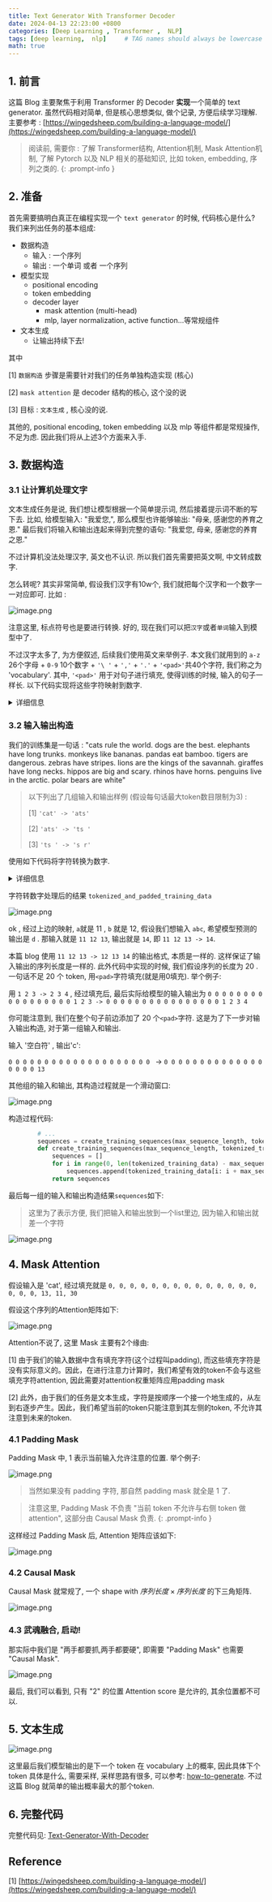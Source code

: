 ```yaml
---
title: Text Generator With Transformer Decoder
date: 2024-04-13 22:23:00 +0800
categories: [Deep Learning , Transformer ,  NLP]
tags: [deep learning,  nlp]     # TAG names should always be lowercase
math: true
---
```



## 1. 前言

这篇 Blog 主要聚焦于利用 Transformer 的 Decoder **实现**一个简单的 text generator. 虽然代码相对简单, 但是核心思想类似, 做个记录, 方便后续学习理解. 主要参考 : [https://wingedsheep.com/building-a-language-model/](https://wingedsheep.com/building-a-language-model/)

> 阅读前, 需要你 : 了解 Transformer结构, Attention机制,  Mask Attention机制, 了解 Pytorch 以及 NLP 相关的基础知识, 比如 token, embedding, 序列之类的.
{: .prompt-info }


## 2. 准备

首先需要搞明白真正在编程实现一个 `text generator` 的时候, 代码核心是什么? 我们来列出任务的基本组成: 

- 数据构造
    - 输入 : 一个序列
    - 输出 : 一个单词 或者 一个序列 
- 模型实现
    - positional encoding 
    - token embedding
    - decoder layer
        - mask attention (multi-head)
        - mlp, layer normalization, active function...等常规组件
- 文本生成
    - 让输出持续下去!

其中

[1] `数据构造` 步骤是需要针对我们的任务单独构造实现 (核心)

[2] `mask attention` 是 decoder 结构的核心, 这个没的说

[3] 目标 : `文本生成` , 核心没的说.

其他的, positional encoding, token embedding 以及 mlp 等组件都是常规操作, 不足为虑. 因此我们将从上述3个方面来入手.

## 3. 数据构造

### 3.1 让计算机处理文字

文本生成任务是说, 我们想让模型根据一个简单提示词, 然后接着提示词不断的写下去. 比如, 给模型输入: "我爱您,", 那么模型也许能够输出: "母亲, 感谢您的养育之恩."  最后我们将输入和输出连起来得到完整的语句: "我爱您, 母亲, 感谢您的养育之恩."

不过计算机没法处理汉字, 英文也不认识. 所以我们首先需要把英文啊, 中文转成数字. 

怎么转呢? 其实非常简单, 假设我们汉字有10w个, 我们就把每个汉字和一个数字一一对应即可. 比如 :


![image.png](https://s2.loli.net/2024/04/14/6nshFYQyPIBq8N1.png)


注意这里, 标点符号也是要进行转换. 好的, 现在我们可以把`汉字`或者`单词`输入到模型中了. 

不过汉字太多了, 为方便叙述, 后续我们使用英文来举例子. 本文我们就用到的 `a-z` 26个字母 + `0-9` 10个数字 + `'\ '` + `','` + `'.'` + `'<pad>'`共40个字符, 我们称之为 'vocabulary'. 其中, `'<pad>'` 用于对句子进行填充, 使得训练的时候, 输入的句子一样长. 以下代码实现将这些字符映射到数字.





<details markdown="1">
<summary> 详细信息 </summary>


```python

class Tokenizer:
    r'''
        0-9 (10 个 token) , a-z (26 个 token) , ' ' , ',' '.' ,  '<pad>' 共40个token
    '''
    def __init__(self):
        self.dictionary = {}
        self.reverse_dictionary = {}

        # Add the padding token
        self.__add_to_dict('<pad>')

        # Add characters and numbers to the dictionary
        for i in range(10):
            self.__add_to_dict(str(i))
        for i in range(26):
            self.__add_to_dict(chr(ord('a') + i))

        # Add space and punctuation to the dictionary
        self.__add_to_dict(',')
        self.__add_to_dict('.')
        self.__add_to_dict(' ')

    def __add_to_dict(self, character):
        if character not in self.dictionary:
            self.dictionary[character] = len(self.dictionary)
            self.reverse_dictionary[self.dictionary[character]] = character

    def tokenize(self, text):
        return [self.dictionary[c] for c in text]

    def character_to_token(self, character):
        return self.dictionary[character]

    def token_to_character(self, token):
        return self.reverse_dictionary[token]

    def size(self):
        return len(self.dictionary)

```

</details>



### 3.2 输入输出构造

我们的训练集是一句话 : "cats rule the world. dogs are the best. elephants have long trunks. monkeys like bananas. pandas eat bamboo. tigers are dangerous. zebras have stripes. lions are the kings of the savannah. giraffes have long necks. hippos are big and scary. rhinos have horns. penguins live in the arctic. polar bears are white" 

> 以下列出了几组输入和输出样例 (假设每句话最大token数目限制为3) : 
> 
> [1] `'cat' -> 'ats'`
> 
> [2] `'ats' -> 'ts '`
> 
> [3] `'ts ' -> 's r'`

使用如下代码将字符转换为数字.

<details markdown="1">
<summary> 详细信息 </summary>


```python
        # Create the training data
        training_data = '. '.join([
            'cats rule the world',
            'dogs are the best',
            'elephants have long trunks',
            'monkeys like bananas',
            'pandas eat bamboo',
            'tigers are dangerous',
            'zebras have stripes',
            'lions are the kings of the savannah',
            'giraffes have long necks',
            'hippos are big and scary',
            'rhinos have horns',
            'penguins live in the arctic',
            'polar bears are white'
        ])

        tokenized_and_padded_training_data = tokenize_and_pad_training_data(max_sequence_length, tokenizer, training_data)
        def tokenize_and_pad_training_data(max_sequence_length, tokenizer, training_data):
            # Tokenize the training data
            tokenized_training_data = tokenizer.tokenize(training_data)
            for _ in range(max_sequence_length):
                # Prepend padding tokens
                tokenized_training_data.insert(0, tokenizer.character_to_token('<pad>'))
            return tokenized_training_data
        

```

</details>


字符转数字处理后的结果 `tokenized_and_padded_training_data`

![image.png](https://s2.loli.net/2024/04/14/RNGpnr92LbqPW6U.png)


ok , 经过上边的映射, `a`就是 11 , `b` 就是 12, 假设我们想输入 `abc`, 希望模型预测的输出是 `d` . 那输入就是 `11 12 13`,  输出就是 `14`, 即 `11 12 13 -> 14`. 


本篇 blog 使用 `11 12 13 -> 12 13 14` 的输出格式, 本质是一样的. 这样保证了输入输出的序列长度是一样的. 此外代码中实现的时候, 我们假设序列的长度为 $20$ . 一句话不足 $20$ 个 token, 用`<pad>`字符填充(就是用0填充). 举个例子:


用  `1 2 3 -> 2 3 4` , 经过填充后, 最后实际给模型的输入输出为 `0 0 0 0 0 0 0 0 0 0 0 0 0 0 0 0 0 1 2 3 -> 0 0 0 0 0 0 0 0 0 0 0 0 0 0 0 0 1 2 3 4 ` 

你可能注意到, 我们在整个句子前边添加了 20 个`<pad>`字符. 这是为了下一步对输入输出构造, 对于第一组输入和输出.

输入 '空白符' , 输出'c':

`0 0 0 0 0 0 0 0 0 0 0 0 0 0 0 0 0 0 0 0
` -> `0 0 0 0 0 0 0 0 0 0 0 0 0 0 0 0 0 0 13 `

其他组的输入和输出, 其构造过程就是一个滑动窗口:

![image.png](https://s2.loli.net/2024/04/14/LJzI78GgbM5uYdP.png)


构造过程代码:

```python
        # ...
        sequences = create_training_sequences(max_sequence_length, tokenized_and_padded_training_data)
        def create_training_sequences(max_sequence_length, tokenized_training_data):
            sequences = []
            for i in range(0, len(tokenized_training_data) - max_sequence_length - 1):
                sequences.append(tokenized_training_data[i: i + max_sequence_length + 1])
            return sequences

```

最后每一组的输入和输出构造结果`sequences`如下:

> 这里为了表示方便, 我们把输入和输出放到一个list里边, 因为输入和输出就差一个字符

![image.png](https://s2.loli.net/2024/04/15/Wb1vRMw7xJ4LBPq.png)



## 4. Mask Attention

假设输入是 'cat', 经过填充就是 `0, 0, 0, 0, 0, 0, 0, 0, 0, 0, 0, 0, 0, 0, 0, 0, 0, 13, 11, 30`

假设这个序列的Attention矩阵如下:

![image.png](https://s2.loli.net/2024/04/15/jJybvtZuLKr8QC9.png)


Attention不说了, 这里 Mask 主要有2个缘由:

[1] 由于我们的输入数据中含有填充字符(这个过程叫padding), 而这些填充字符是没有实际意义的。因此，在进行注意力计算时，我们希望有效的token不会与这些填充字符attention, 因此需要对attention权重矩阵应用padding mask

[2] 此外，由于我们的任务是文本生成，字符是按顺序一个接一个地生成的，从左到右逐步产生。因此，我们希望当前的token只能注意到其左侧的token, 不允许其注意到未来的token.

### 4.1 Padding Mask

Padding Mask 中, 1 表示当前输入允许注意的位置. 举个例子:

![image.png](https://s2.loli.net/2024/04/15/YQ8PRlKq2cTi4A7.png)

> 当然如果没有 padding 字符, 那自然 padding mask 就全是 1 了.

> 注意这里, Padding Mask 不负责 "当前 token 不允许与右侧 token 做attention", 这部分由 Causal Mask 负责.
{: .prompt-info }

这样经过 Padding Mask 后, Attention 矩阵应该如下:

![image.png](https://s2.loli.net/2024/04/15/OZTfaF13c2hYz6u.png)

### 4.2 Causal Mask

Causal Mask 就常规了, 一个 shape with  $序列长度 \times 序列长度$ 的下三角矩阵.

![image.png](https://s2.loli.net/2024/04/15/qTOa2cKxWPeizgF.png)


### 4.3 武魂融合, 启动!

那实际中我们是 "两手都要抓,两手都要硬", 即需要 "Padding Mask" 也需要 "Causal Mask".

![image.png](https://s2.loli.net/2024/04/15/ZP7sNoK2UcOg3Gj.png)


最后, 我们可以看到, 只有 "2" 的位置 Attention score 是允许的, 其余位置都不可以.


## 5. 文本生成

![image.png](https://s2.loli.net/2024/04/15/kqFK1vbJdLS37Yz.png)

这里最后我们模型输出的是下一个 token 在 vocabulary 上的概率, 因此具体下个 token 具体是什么, 需要采样, 采样思路有很多, 可以参考: [how-to-generate](https://huggingface.co/blog/how-to-generate). 不过这篇 Blog 就简单的输出概率最大的那个token. 


## 6. 完整代码

完整代码见: [Text-Generator-With-Decoder](https://github.com/CHENHUI-X/Text-Generator-With-Decoder/tree/main)



## Reference

[1] [https://wingedsheep.com/building-a-language-model/](https://wingedsheep.com/building-a-language-model/)








